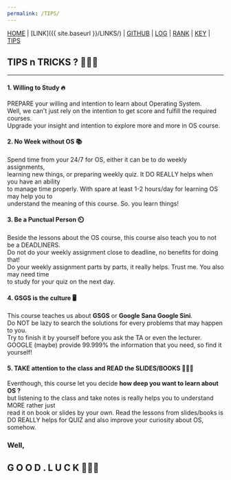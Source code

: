 ```yaml
---
permalink: /TIPS/
---  
```

  
[HOME](https://alyazharr.github.io/os212/) | [LINK]({{ site.baseurl }}/LINKS/) | [GITHUB](https://github.com/alyazharr) | [LOG](https://alyazharr.github.io/os212/TXT/mylog.txt) | [RANK](https://raw.githubusercontent.com/alyazharr/os212/master/TXT/myrank.txt) | [KEY](https://raw.githubusercontent.com/alyazharr/os212/master/TXT/mypubkey.txt) | [TIPS](.)  

## TIPS n TRICKS ? 💁‍♀️📑  
---  
#### 1. Willing to Study 🔥  
PREPARE your willing and intention to learn about Operating System.   
Well, we can't just rely on the intention to get score and fulfill the required courses.  
Upgrade your insight and intention to explore more and more in OS course.  
  
#### 2. No Week without OS 📚  
Spend time from your 24/7 for OS, either it can be to do weekly assignments,  
learning new things, or preparing weekly quiz. It DO REALLY helps when you have an ability  
to manage time properly. With spare at least 1-2 hours/day for learning OS may help you to  
understand the meaning of this course. So. you learn things!  
  
#### 3. Be a Punctual Person ⏲️  
Beside the lessons about the OS course, this course also teach you to not be a DEADLINERS.  
Do not do your weekly assignment close to deadline, no benefits for doing that!  
Do your weekly assignment parts by parts, it really helps. Trust me. You also may need time  
to study for your quiz on the next day.  
  
#### 4. GSGS is the culture 🖥️  
This course teaches us about **GSGS** or **Google Sana Google Sini**.  
Do NOT be lazy to search the solutions for every problems that may happen to you.  
Try to finish it by yourself before you ask the TA or even the lecturer.  
GOOGLE (maybe) provide 99.999% the information that you need, so find it yourself!  
  
#### 5. TAKE attention to the class and READ the SLIDES/BOOKS 📰👨‍🏫  
Eventhough, this course let you decide **how deep you want to learn about OS ?**  
but listening to the class and take notes is really helps you to understand MORE rather just  
read it on book or slides by your own. Read the lessons from slides/books is  
DO REALLY helps for QUIZ and also improve your curiosity about OS, somehow.  
  
### Well,  
## G O O D . L U C K 🌟🔥😎  
